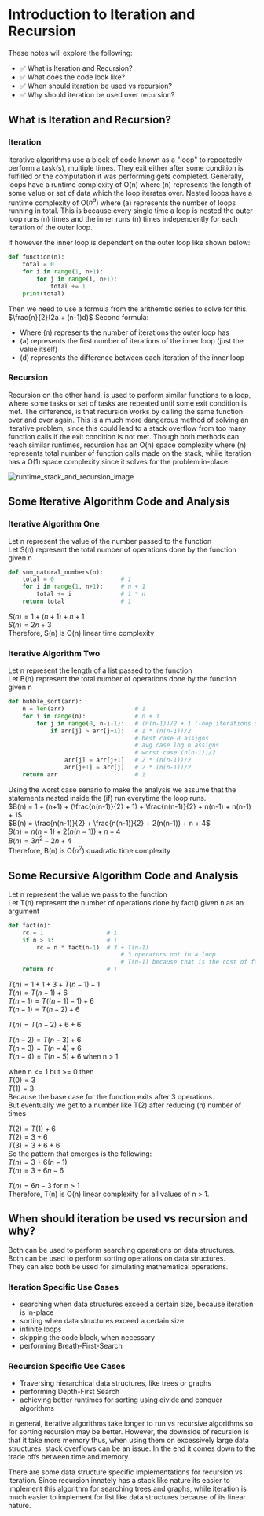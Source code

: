 # Introduction to Iteration and Recursion

These notes will explore the following:
- ✅ What is Iteration and Recursion?
- ✅ What does the code look like?
- ✅ When should iteration be used vs recursion?
- ✅ Why should iteration be used over recursion?

## What is Iteration and Recursion?

### Iteration

Iterative algorithms use a block of code known as a "loop" to repeatedly perform a task(s), multiple times. They exit either after some condition is fulfilled or the computation it was performing gets completed. Generally, loops have a runtime complexity of O(n) where (n) represents the length of some value or set of data which the loop iterates over. Nested loops have a runtime complexity of O($n^a$) where (a) represents the number of loops running in total. This is because every single time a loop is nested the outer loop runs (n) times and the inner runs (n) times independently for each iteration of the outer loop.

If however the inner loop is dependent on the outer loop like shown below:

```python
def function(n):
    total = 0
    for i in range(1, n+1):
        for j in range(i, n+1):
            total += 1
    print(total)
```

Then we need to use a formula from the arithemtic series to solve for this.<br>
$\frac{n}{2}(2a + (n-1)d)$ Second formula:<br>
- Where (n) represents the number of iterations the outer loop has
- (a) represents the first number of iterations of the inner loop (just the value itself)
- (d) represents the difference between each iteration of the inner loop

### Recursion

Recursion on the other hand, is used to perform similar functions to a loop, where some tasks or set of tasks are repeated until some exit condition is met. The difference, is that recursion works by calling the same function over and over again. This is a much more dangerous method of solving an iterative problem, since this could lead to a stack overflow from too many function calls if the exit condition is not met. Though both methods can reach similar runtimes, recursion has an O(n) space complexity where (n) represents total number of function calls made on the stack, while iteration has a O(1) space complexity since it solves for the problem in-place.

![runtime_stack_and_recursion_image](https://github.com/user-attachments/assets/8ab04020-bb5b-416a-859c-6724f9a81483)

## Some Iterative Algorithm Code and Analysis

### Iterative Algorithm One

Let n represent the value of the number passed to the function<br>
Let S(n) represent the total number of operations done by the function given n<br>

```python
def sum_natural_numbers(n):
    total = 0                   # 1
    for i in range(1, n+1):     # n + 1
        total += i              # 1 * n
    return total                # 1
```

$S(n) = 1 + (n+1) + n + 1$<br>
$S(n) = 2n + 3$<br>
Therefore, S(n) is O(n) linear time complexity

### Iterative Algorithm Two

Let n represent the length of a list passed to the function<br>
Let B(n) represent the total number of operations done by the function given n<br>

```python
def bubble_sort(arr):
    n = len(arr)                    # 1
    for i in range(n):              # n + 1
        for j in range(0, n-i-1):   # (n(n-1))/2 + 1 (loop iterations using arithmetic series formula)
            if arr[j] > arr[j+1]:   # 1 * (n(n-1))/2
                                    # best case 0 assigns
                                    # avg case log n assigns
                                    # worst case (n(n-1))/2                      
                arr[j] = arr[j+1]   # 2 * (n(n-1))/2
                arr[j+1] = arr[j]   # 2 * (n(n-1))/2
    return arr                      # 1
```

Using the worst case senario to make the analysis we assume that the statements nested inside the (if) run everytime the loop runs.<br>
$B(n) = 1 + (n+1) + (\frac{n(n-1)}{2} + 1) + \frac{n(n-1)}{2} + n(n-1) + n(n-1) + 1$<br>
$B(n) = \frac{n(n-1)}{2} + \frac{n(n-1)}{2} + 2(n(n-1)) + n + 4$<br>
$B(n) = n(n-1) + 2(n(n-1)) + n + 4$<br>
$B(n) = 3n^2 -2n + 4$<br>
Therefore, B(n) is O($n^2$) quadratic time complexity

## Some Recursive Algorithm Code and Analysis

Let n represent the value we pass to the function<br> 
Let T(n) represent the number of operations done by fact() given n as an argument<br>

```python
def fact(n):
    rc = 1                  # 1
    if n > 1:               # 1
        rc = n * fact(n-1)  # 3 + T(n-1)
                                # 3 operators not in a loop
                                # T(n-1) because that is the cost of fact(n-1) call
    return rc               # 1
```

$T(n) = 1 + 1 + 3 + T(n-1) + 1$<br>
$T(n) = T(n-1) + 6$<br>
$T(n-1) = T((n-1)-1) + 6$<br>
$T(n-1) = T(n-2) + 6$<br>

$T(n) = T(n-2) + 6 + 6$<br>

$T(n-2) = T(n-3) + 6$<br>
$T(n-3) = T(n-4) + 6$<br>
$T(n-4) = T(n-5) + 6$ when n > 1<br>

when n <= 1 but >= 0 then<br>
$T(0) = 3$<br>
$T(1) = 3$<br>
Because the base case for the function exits after 3 operations.<br>
But eventually we get to a number like T(2) after reducing (n) number of times<br>

$T(2) = T(1) + 6$<br>
$T(2) = 3 + 6$<br>
$T(3) = 3 + 6 + 6$<br>
So the pattern that emerges is the following:<br>
$T(n) = 3 + 6(n-1)$<br>
$T(n) = 3 + 6n - 6$<br>

$T(n) = 6n - 3$ for n > 1<br>
Therefore, T(n) is O(n) linear complexity for all values of n > 1.

## When should iteration be used vs recursion and why?

Both can be used to perform searching operations on data structures.<br>
Both can be used to perform sorting operations on data structures.<br>
They can also both be used for simulating mathematical operations.<br>

### Iteration Specific Use Cases

- searching when data structures exceed a certain size, because iteration is in-place
- sorting when data structures exceed a certain size
- infinite loops
- skipping the code block, when necessary
- performing Breath-First-Search

### Recursion Specific Use Cases

- Traversing hierarchical data structures, like trees or graphs
- performing Depth-First Search
- achieving better runtimes for sorting using divide and conquer algorithms

In general, iterative algorithms take longer to run vs recursive algorithms so for sorting recursion may be better. However, the downside of recursion is that it take more memory thus, when using them on excessively large data structures, stack overflows can be an issue. In the end it comes down to the trade offs between time and memory.

There are some data structure specific implementations for recursion vs iteration. Since recursion innately has a stack like nature its easier to implement this algorithm for searching trees and graphs, while iteration is much easier to implement for list like data structures because of its linear nature.